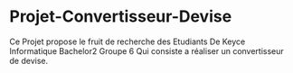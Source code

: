 # Projet-Convertisseur-Devise
Ce Projet propose le fruit de recherche des Etudiants De Keyce Informatique Bachelor2 Groupe 6 Qui consiste a réaliser un convertisseur de devise. 
